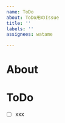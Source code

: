 ```yaml
---
name: ToDo
about: ToDo用のIssue
title: ''
labels: ''
assignees: watame

---
```


# About
<!-- 何をするかざっくり記載 -->
# ToDo
<!-- やることリスト -->
- [ ] xxx
